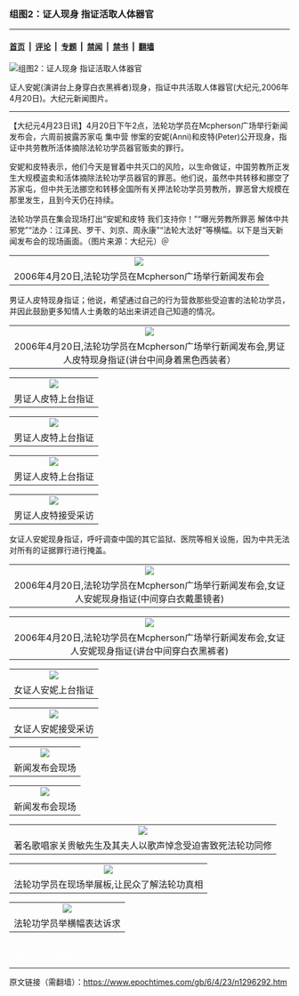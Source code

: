 ### 组图2：证人现身 指证活取人体器官

---

#### [首页](../../../..?n1296292) &nbsp;|&nbsp; [评论](../../../../../epoch-comment?n1296292) &nbsp;|&nbsp; [专题](../../../../../epoch-special?n1296292) &nbsp;|&nbsp; [禁闻](../../../../../epoch-news?n1296292) &nbsp;|&nbsp; [禁书](../../../../../books?n1296292) &nbsp;|&nbsp; [翻墙](https://github.com/gfw-breaker/nogfw/blob/master/README.md?n1296292)


<div><img alt="组图2：证人现身 指证活取人体器官" class="attachment-djy_600_400 size-djy_600_400 wp-post-image" src="https://i.epochtimes.com/assets/uploads/2006/04/60423091213789-600x400.jpg"/>
<div class="caption">
 <p>
  证人安妮(演讲台上身穿白衣黑裤者)现身，指证中共活取人体器官(大纪元,2006年4月20日)。大纪元新闻图片。
 </p>
</div></div><hr/><div class="post_content" id="artbody" itemprop="articleBody">
 <!-- article content begin -->
 <p>
  【大纪元4月23日讯】4月20日下午2点，法轮功学员在Mcpherson广场举行新闻发布会，六周前披露苏家屯
  <ok href="https://www.epochtimes.com/gb/tag/%E9%9B%86%E4%B8%AD%E8%90%A5.html">
   集中营
  </ok>
  惨案的安妮(Anni)和皮特(Peter)公开现身，指证中共劳教所活体摘除法轮功学员器官贩卖的罪行。
 </p>
 <p>
  安妮和皮特表示，他们今天是冒着中共灭口的风险，以生命做证，中国劳教所正发生大规模盗卖和活体摘除法轮功学员器官的罪恶。他们说，虽然中共转移和挪空了苏家屯，但中共无法挪空和转移全国所有关押法轮功学员劳教所，罪恶曾大规模在那里发生，且到今天仍在持续。
 </p>
 <p>
  法轮功学员在集会现场打出“安妮和皮特 我们支持你！”“曝光劳教所罪恶 解体中共邪党”“法办：江泽民、罗干、刘京、周永康”“法轮大法好”等横幅。以下是当天新闻发布会的现场画面。（图片来源：大纪元）＠
 </p>
 <p>
  <center>
  </center>
 </p>
 <table border="0" cellpadding="3" cellspacing="3">
  <tr>
   <td align="center">
    <ok href="/i6/604222313271528.jpg">
     <img src="/i6/604222313271528--ss.jpg"/>
    </ok>
   </td>
  </tr>
  <tr>
   <td align="center">
    <span class="bn12">
     2006年4月20日,法轮功学员在Mcpherson广场举行新闻发布会
    </span>
   </td>
  </tr>
 </table>
 <p>
 </p>
 <p>
  男证人皮特现身指证；他说，希望通过自己的行为营救那些受迫害的法轮功学员，并因此鼓励更多知情人士勇敢的站出来讲述自己知道的情况。
 </p>
 <p>
  <center>
  </center>
 </p>
 <table border="0" cellpadding="3" cellspacing="3">
  <tr>
   <td align="center">
    <ok href="/i6/604222255541528.jpg">
     <img src="/i6/604222255541528--ss.jpg"/>
    </ok>
   </td>
  </tr>
  <tr>
   <td align="center">
    <span class="bn12">
     2006年4月20日,法轮功学员在Mcpherson广场举行新闻发布会,男证人皮特现身指证(讲台中间身着黑色西装者）
    </span>
   </td>
  </tr>
 </table>
 <p>
 </p>
 <p>
  <center>
  </center>
 </p>
 <table border="0" cellpadding="3" cellspacing="3">
  <tr>
   <td align="center">
    <ok href="/i6/604222256511528.jpg">
     <img src="/i6/604222256511528--ss.jpg"/>
    </ok>
   </td>
  </tr>
  <tr>
   <td align="center">
    <span class="bn12">
     男证人皮特上台指证
    </span>
   </td>
  </tr>
 </table>
 <p>
 </p>
 <p>
  <center>
  </center>
 </p>
 <table border="0" cellpadding="3" cellspacing="3">
  <tr>
   <td align="center">
    <ok href="/i6/604222255321528.jpg">
     <img src="/i6/604222255321528--ss.jpg"/>
    </ok>
   </td>
  </tr>
  <tr>
   <td align="center">
    <span class="bn12">
     男证人皮特上台指证
    </span>
   </td>
  </tr>
 </table>
 <p>
 </p>
 <p>
  <center>
  </center>
 </p>
 <table border="0" cellpadding="3" cellspacing="3">
  <tr>
   <td align="center">
    <ok href="/i6/604222313001528.jpg">
     <img src="/i6/604222313001528--ss.jpg"/>
    </ok>
   </td>
  </tr>
  <tr>
   <td align="center">
    <span class="bn12">
     男证人皮特上台指证
    </span>
   </td>
  </tr>
 </table>
 <p>
 </p>
 <p>
  <center>
  </center>
 </p>
 <table border="0" cellpadding="3" cellspacing="3">
  <tr>
   <td align="center">
    <ok href="/i6/604222313051528.jpg">
     <img src="/i6/604222313051528--ss.jpg"/>
    </ok>
   </td>
  </tr>
  <tr>
   <td align="center">
    <span class="bn12">
     男证人皮特接受采访
    </span>
   </td>
  </tr>
 </table>
 <p>
 </p>
 <p>
  女证人安妮现身指证，呼吁调查中国的其它监狱、医院等相关设施，因为中共无法对所有的证据罪行进行掩盖。
 </p>
 <p>
  <center>
  </center>
 </p>
 <table border="0" cellpadding="3" cellspacing="3">
  <tr>
   <td align="center">
    <ok href="/i6/604222258051528.jpg">
     <img src="/i6/604222258051528--ss.jpg"/>
    </ok>
   </td>
  </tr>
  <tr>
   <td align="center">
    <span class="bn12">
     2006年4月20日,法轮功学员在Mcpherson广场举行新闻发布会,女证人安妮现身指证(中间穿白衣戴墨镜者)
    </span>
   </td>
  </tr>
 </table>
 <p>
 </p>
 <p>
  <center>
  </center>
 </p>
 <table border="0" cellpadding="3" cellspacing="3">
  <tr>
   <td align="center">
    <ok href="/i6/604222255181528.jpg">
     <img src="/i6/604222255181528--ss.jpg"/>
    </ok>
   </td>
  </tr>
  <tr>
   <td align="center">
    <span class="bn12">
     2006年4月20日,法轮功学员在Mcpherson广场举行新闻发布会,女证人安妮现身指证(讲台中间穿白衣黑裤者)
    </span>
   </td>
  </tr>
 </table>
 <p>
 </p>
 <p>
  <center>
  </center>
 </p>
 <table border="0" cellpadding="3" cellspacing="3">
  <tr>
   <td align="center">
    <ok href="/i6/604222254271528.jpg">
     <img src="/i6/604222254271528--ss.jpg"/>
    </ok>
   </td>
  </tr>
  <tr>
   <td align="center">
    <span class="bn12">
     女证人安妮上台指证
    </span>
   </td>
  </tr>
 </table>
 <p>
 </p>
 <p>
  <center>
  </center>
 </p>
 <table border="0" cellpadding="3" cellspacing="3">
  <tr>
   <td align="center">
    <ok href="/i6/604222313241528.jpg">
     <img src="/i6/604222313241528--ss.jpg"/>
    </ok>
   </td>
  </tr>
  <tr>
   <td align="center">
    <span class="bn12">
     女证人安妮接受采访
    </span>
   </td>
  </tr>
 </table>
 <p>
 </p>
 <p>
  <center>
  </center>
 </p>
 <table border="0" cellpadding="3" cellspacing="3">
  <tr>
   <td align="center">
    <ok href="/i6/604222257141528.jpg">
     <img src="/i6/604222257141528--ss.jpg"/>
    </ok>
   </td>
  </tr>
  <tr>
   <td align="center">
    <span class="bn12">
     新闻发布会现场
    </span>
   </td>
  </tr>
 </table>
 <p>
 </p>
 <p>
  <center>
  </center>
 </p>
 <table border="0" cellpadding="3" cellspacing="3">
  <tr>
   <td align="center">
    <ok href="/i6/604222257361528.jpg">
     <img src="/i6/604222257361528--ss.jpg"/>
    </ok>
   </td>
  </tr>
  <tr>
   <td align="center">
    <span class="bn12">
     新闻发布会现场
    </span>
   </td>
  </tr>
 </table>
 <p>
 </p>
 <p>
  <center>
  </center>
 </p>
 <table border="0" cellpadding="3" cellspacing="3">
  <tr>
   <td align="center">
    <ok href="/i6/604222257501528.jpg">
     <img src="/i6/604222257501528--ss.jpg"/>
    </ok>
   </td>
  </tr>
  <tr>
   <td align="center">
    <span class="bn12">
     著名歌唱家关贵敏先生及其夫人以歌声悼念受迫害致死法轮功同修
    </span>
   </td>
  </tr>
 </table>
 <p>
 </p>
 <p>
  <center>
  </center>
 </p>
 <table border="0" cellpadding="3" cellspacing="3">
  <tr>
   <td align="center">
    <ok href="/i6/604222312561528.jpg">
     <img src="/i6/604222312561528--ss.jpg"/>
    </ok>
   </td>
  </tr>
  <tr>
   <td align="center">
    <span class="bn12">
     法轮功学员在现场举展板,让民众了解法轮功真相
    </span>
   </td>
  </tr>
 </table>
 <p>
 </p>
 <p>
  <center>
  </center>
 </p>
 <table border="0" cellpadding="3" cellspacing="3">
  <tr>
   <td align="center">
    <ok href="/i6/604222312591528.jpg">
     <img src="/i6/604222312591528--ss.jpg"/>
    </ok>
   </td>
  </tr>
  <tr>
   <td align="center">
    <span class="bn12">
     法轮功学员举横幅表达诉求
    </span>
   </td>
  </tr>
 </table>
 <p>
  <br/>
  <font color="#ffffff">
   (http://www.dajiyuan.com)
  </font>
 </p>
 <!-- article content end -->
 <div id="below_article_ad">
 </div>
</div>


---

原文链接（需翻墙）：https://www.epochtimes.com/gb/6/4/23/n1296292.htm